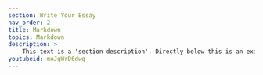 ```yaml
---
section: Write Your Essay
nav_order: 2
title: Markdown 
topics: Markdown
description: >
    This text is a 'section description'. Directly below this is an example section video embed. This demonstrates the front matter options in action.
youtubeid: moJgWrD6dwg
---
```

